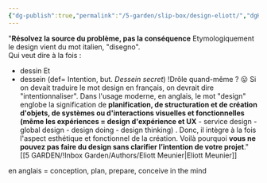 ```yaml
---
{"dg-publish":true,"permalink":"/5-garden/slip-box/design-eliott/","dgHomeLink":"false","dgShowBacklinks":"false","dgShowLocalGraph":"false","dgShowInlineTitle":"false","dgShowFileTree":"fasle","dgEnableSearch":"false","dgShowToc":"false","dgLinkPreview":"false","dgShowTags":"false","created":"2024-08-08T18:07:27.305+02:00","updated":"2024-08-12T22:19:53.511+02:00"}
---
```



"**Résolvez la source du problème, pas la conséquence**
Etymologiquement le design vient du mot italien, "disegno".  
  Qui veut dire à la fois :  
- dessin
Et
- dessein (def= Intention, but. *Dessein secret*) !Drôle quand-même ? 😛 Si on devait traduire le mot design en français, on devrait dire "intentionnaliser".
Dans l'usage moderne, en anglais, le mot "design" englobe la signification de **planification, de structuration et de création d'objets, de systèmes ou d'interactions visuelles et fonctionnelles (même les expériences = design d'expérience et UX** - service design - global design - design doing - design thinking) . Donc, il intègre à la fois l'aspect esthétique et fonctionnel de la création.
Voilà pourquoi **vous ne pouvez pas faire du design sans clarifier l’intention de votre projet**."
[[5 GARDEN/!Inbox Garden/Authors/Eliott Meunier\|Eliott Meunier]]

en anglais = conception, plan, prepare, conceive in the mind